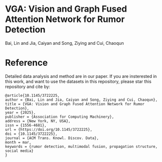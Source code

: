 # VGA: Vision and Graph Fused Attention Network for Rumor Detection
Bai, Lin and Jia, Caiyan and Song, Ziying and Cui, Chaoqun

# Reference
Detailed data analysis and method are in our paper.
If you are insterested in this work, and want to use the datasets in this repository, please star this repository and cite by:
```
@article{10.1145/3722225,
author = {Bai, Lin and Jia, Caiyan and Song, Ziying and Cui, Chaoqun},
title = {VGA: Vision and Graph Fused Attention Network for Rumor Detection},
year = {2025},
publisher = {Association for Computing Machinery},
address = {New York, NY, USA},
issn = {1556-4681},
url = {https://doi.org/10.1145/3722225},
doi = {10.1145/3722225},
journal = {ACM Trans. Knowl. Discov. Data},
month = mar,
keywords = {rumor detection, multimodal fusion, propagation structure, social media}
}
```




